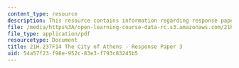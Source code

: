 ```yaml
---
content_type: resource
description: This resource contains information regarding response paper 3.
file: /media/https%3A/open-learning-course-data-rc.s3.amazonaws.com/21h-237-the-city-of-athens-in-the-age-of-pericles-fall-2014/54a57f23f98e952c83e3f793c83245b5_MIT21H_237F14_Response3.pdf
file_type: application/pdf
resourcetype: Document
title: 21H.237F14 The City of Athens - Response Paper 3
uid: 54a57f23-f98e-952c-83e3-f793c83245b5
---
```

